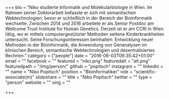 +++
bio = "Niko studierte Informatik und Molekularbiologie in Wien. Im Rahmen seiner Doktorarbeit befasste er sich mit semantischen Webtechnologien, bevor er schließlich in der Bereich der Bioinformatik wechselte. Zwischen 2014 und 2016 arbeitete er als Senior Postdoc am Wellcome Trust Institute for Human Genetics. Derzeit ist er am CCRI in Wien tätig, wo er mittels computergestützter Methoden seltene Kinderkrankheiten untersucht. Seine Forschungsinteressen beinhalten: Entwicklung neuer Methoden in der Bioinformatik, die Anwendung von Genanalysen im klinischen Bereich, semantische Webtechnologien und dezentralisiertes Rechnen."
category = ["people"]
date = "2016-06-03T09:35:42+01:00"
email = ""
facebook = ""
featured = "niko.png"
featuredalt = "alt.png"
featuredpath = "/img/person/"
github = "popitsch"
instagram = ""
linkedin = ""
name = "Niko Popitsch"
position = "Bioinformatiker"
role = "scientific-associate(m)"
slideshare = ""
title = "Niko Popitsch"
twitter = ""
type = "person"
website = ""
xing = ""

+++
